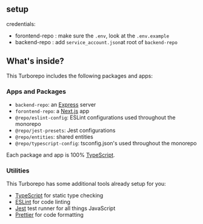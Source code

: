 ## setup

credentials:
- forontend-repo : make sure the `.env`, look at the `.env.example`
- backend-repo : add `service_account.json`at root of  `backend-repo`

## What's inside?

This Turborepo includes the following packages and apps:

### Apps and Packages

- `backend-repo`: an [Express](https://expressjs.com/) server
- `forontend-repo`: a [Next.js](https://nextjs.org/) app
- `@repo/eslint-config`: ESLint configurations used throughout the monorepo
- `@repo/jest-presets`: Jest configurations
- `@repo/entities`: shared entities
- `@repo/typescript-config`: tsconfig.json's used throughout the monorepo

Each package and app is 100% [TypeScript](https://www.typescriptlang.org/).

### Utilities

This Turborepo has some additional tools already setup for you:

- [TypeScript](https://www.typescriptlang.org/) for static type checking
- [ESLint](https://eslint.org/) for code linting
- [Jest](https://jestjs.io) test runner for all things JavaScript
- [Prettier](https://prettier.io) for code formatting
